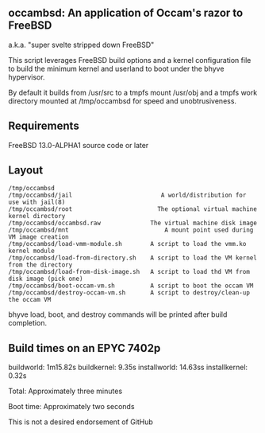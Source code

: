 ## occambsd: An application of Occam's razor to FreeBSD
a.k.a. "super svelte stripped down FreeBSD"

This script leverages FreeBSD build options and a kernel configuration file
to build the minimum kernel and userland to boot under the bhyve hypervisor.

By default it builds from /usr/src to a tmpfs mount /usr/obj and a tmpfs work
directory mounted at /tmp/occambsd for speed and unobtrusiveness.

## Requirements

FreeBSD 13.0-ALPHA1 source code or later

## Layout

```
/tmp/occambsd
/tmp/occambsd/jail		                   A world/distribution for use with jail(8)
/tmp/occambsd/root		                  The optional virtual machine kernel directory
/tmp/occambsd/occambsd.raw	            The virtual machine disk image
/tmp/occambsd/mnt		                    A mount point used during VM image creation
/tmp/occambsd/load-vmm-module.sh        A script to load the vmm.ko kernel module
/tmp/occambsd/load-from-directory.sh    A script to load the VM kernel from the directory
/tmp/occambsd/load-from-disk-image.sh   A script to load thd VM from disk image (pick one)
/tmp/occambsd/boot-occam-vm.sh          A script to boot the occam VM
/tmp/occambsd/destroy-occam-vm.sh       A script to destroy/clean-up the occam VM
```

bhyve load, boot, and destroy commands will be printed after build completion.

## Build times on an EPYC 7402p

buildworld:	1m15.82s
buildkernel:	9.35s
installworld:	14.63ss
installkernel:	0.32s

Total:		Approximately three minutes

Boot time:	Approximately two seconds

This is not a desired endorsement of GitHub
